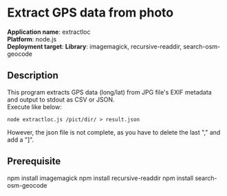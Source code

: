 # **Extract GPS data from photo**

**Application name**: extractloc  
**Platform**: node.js  
**Deployment target**: 
**Library**: imagemagick, recursive-readdir, search-osm-geocode

## Description

This program extracts GPS data (long/lat) from JPG file's EXIF metadata and output to stdout as CSV or JSON.  
Execute like below:

`node extractloc.js /pict/dir/ > result.json`

However, the json file is not complete, as you have to delete the last "," and add a "]".

## Prerequisite
npm install imagemagick
npm install recursive-readdir
npm install search-osm-geocode

